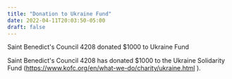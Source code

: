 ```yaml
---
title: "Donation to Ukraine Fund"
date: 2022-04-11T20:03:50-05:00
draft: false
---
```

Saint Benedict's Council 4208 donated $1000 to Ukraine Fund
<!--more-->
Saint Benedict's Council 4208 has donated $1000 to the Ukraine Solidarity Fund (https://www.kofc.org/en/what-we-do/charity/ukraine.html ).